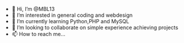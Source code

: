 - 👋 Hi, I’m @MBL13
- 👀 I’m interested in general coding and webdesign
- 🌱 I’m currently learning Python,PHP and MySQL
- 💞️ I’m looking to collaborate on simple experience achieving projects
- 📫 How to reach me...

<!---
MBL13/MBL13 is a ✨ special ✨ repository because its `README.md` (this file) appears on your GitHub profile.
You can click the Preview link to take a look at your changes.
--->
